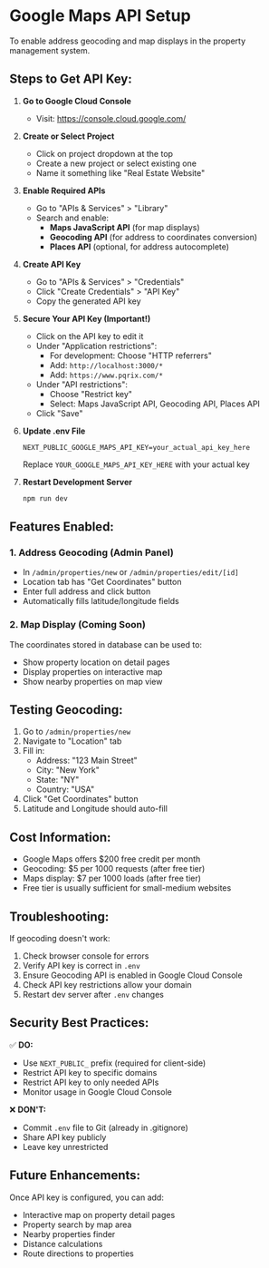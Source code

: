 # Google Maps API Setup

To enable address geocoding and map displays in the property management system.

## Steps to Get API Key:

1. **Go to Google Cloud Console**
   - Visit: https://console.cloud.google.com/

2. **Create or Select Project**
   - Click on project dropdown at the top
   - Create a new project or select existing one
   - Name it something like "Real Estate Website"

3. **Enable Required APIs**
   - Go to "APIs & Services" > "Library"
   - Search and enable:
     * **Maps JavaScript API** (for map displays)
     * **Geocoding API** (for address to coordinates conversion)
     * **Places API** (optional, for address autocomplete)

4. **Create API Key**
   - Go to "APIs & Services" > "Credentials"
   - Click "Create Credentials" > "API Key"
   - Copy the generated API key

5. **Secure Your API Key (Important!)**
   - Click on the API key to edit it
   - Under "Application restrictions":
     * For development: Choose "HTTP referrers"
     * Add: `http://localhost:3000/*`
     * Add: `https://www.pqrix.com/*`
   - Under "API restrictions":
     * Choose "Restrict key"
     * Select: Maps JavaScript API, Geocoding API, Places API
   - Click "Save"

6. **Update .env File**
   ```
   NEXT_PUBLIC_GOOGLE_MAPS_API_KEY=your_actual_api_key_here
   ```
   Replace `YOUR_GOOGLE_MAPS_API_KEY_HERE` with your actual key

7. **Restart Development Server**
   ```bash
   npm run dev
   ```

## Features Enabled:

### 1. Address Geocoding (Admin Panel)
- In `/admin/properties/new` or `/admin/properties/edit/[id]`
- Location tab has "Get Coordinates" button
- Enter full address and click button
- Automatically fills latitude/longitude fields

### 2. Map Display (Coming Soon)
The coordinates stored in database can be used to:
- Show property location on detail pages
- Display properties on interactive map
- Show nearby properties on map view

## Testing Geocoding:

1. Go to `/admin/properties/new`
2. Navigate to "Location" tab
3. Fill in:
   - Address: "123 Main Street"
   - City: "New York"
   - State: "NY"
   - Country: "USA"
4. Click "Get Coordinates" button
5. Latitude and Longitude should auto-fill

## Cost Information:

- Google Maps offers $200 free credit per month
- Geocoding: $5 per 1000 requests (after free tier)
- Maps display: $7 per 1000 loads (after free tier)
- Free tier is usually sufficient for small-medium websites

## Troubleshooting:

If geocoding doesn't work:
1. Check browser console for errors
2. Verify API key is correct in `.env`
3. Ensure Geocoding API is enabled in Google Cloud Console
4. Check API key restrictions allow your domain
5. Restart dev server after `.env` changes

## Security Best Practices:

✅ **DO:**
- Use `NEXT_PUBLIC_` prefix (required for client-side)
- Restrict API key to specific domains
- Restrict API key to only needed APIs
- Monitor usage in Google Cloud Console

❌ **DON'T:**
- Commit `.env` file to Git (already in .gitignore)
- Share API key publicly
- Leave key unrestricted

## Future Enhancements:

Once API key is configured, you can add:
- Interactive map on property detail pages
- Property search by map area
- Nearby properties finder
- Distance calculations
- Route directions to properties
